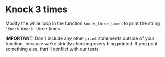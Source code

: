# Knock 3 times

Modify the while loop in the function `knock_three_times` to print the string `'Knock Knock'` three times.

**IMPORTANT:** Don't include any other `print` statements outside of your function, because we're strictly checking everything printed. If you print something else, that'll conflict with our tests.
